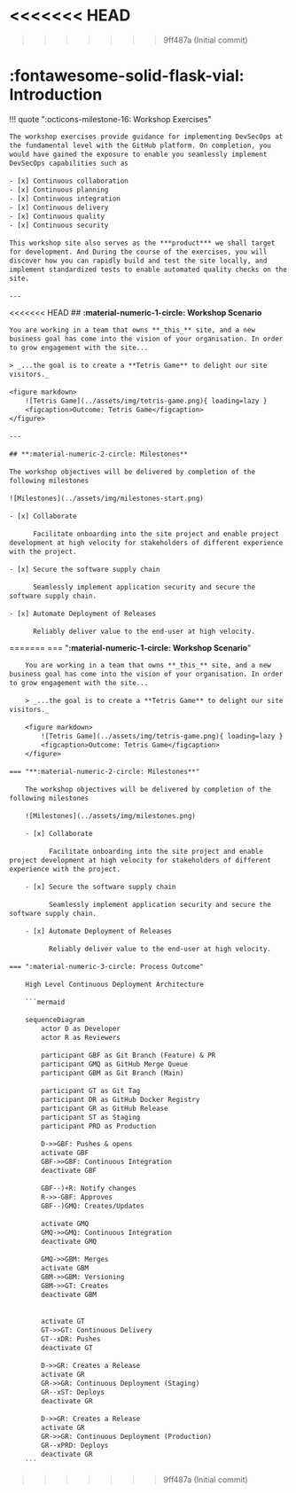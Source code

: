 <<<<<<< HEAD
=======
<!-- markdownlint-disable MD033 MD046 -->

>>>>>>> 9ff487a (Initial commit)
# :fontawesome-solid-flask-vial: Introduction

!!! quote ":octicons-milestone-16: Workshop Exercises"

    The workshop exercises provide guidance for implementing DevSecOps at the fundamental level with the GitHub platform. On completion, you would have gained the exposure to enable you seamlessly implement DevSecOps capabilities such as

    - [x] Continuous collaboration
    - [x] Continuous planning
    - [x] Continuous integration
    - [x] Continuous delivery
    - [x] Continuous quality
    - [x] Continuous security

    This workshop site also serves as the ***product*** we shall target for development. And During the course of the exercises, you will discover how you can rapidly build and test the site locally, and implement standardized tests to enable automated quality checks on the site.

    ---

<<<<<<< HEAD
    ## **:material-numeric-1-circle: Workshop Scenario**

    You are working in a team that owns **_this_** site, and a new business goal has come into the vision of your organisation. In order to grow engagement with the site...

    > _...the goal is to create a **Tetris Game** to delight our site visitors._

    <figure markdown>
        ![Tetris Game](../assets/img/tetris-game.png){ loading=lazy }
        <figcaption>Outcome: Tetris Game</figcaption>
    </figure>

    ---

    ## **:material-numeric-2-circle: Milestones**

    The workshop objectives will be delivered by completion of the following milestones

    ![Milestones](../assets/img/milestones-start.png)

    - [x] Collaborate

          Facilitate onboarding into the site project and enable project development at high velocity for stakeholders of different experience with the project.

    - [x] Secure the software supply chain

          Seamlessly implement application security and secure the software supply chain.

    - [x] Automate Deployment of Releases

          Reliably deliver value to the end-user at high velocity.
=======
    === "**:material-numeric-1-circle: Workshop Scenario**"

        You are working in a team that owns **_this_** site, and a new business goal has come into the vision of your organisation. In order to grow engagement with the site...

        > _...the goal is to create a **Tetris Game** to delight our site visitors._

        <figure markdown>
            ![Tetris Game](../assets/img/tetris-game.png){ loading=lazy }
            <figcaption>Outcome: Tetris Game</figcaption>
        </figure>

    === "**:material-numeric-2-circle: Milestones**"

        The workshop objectives will be delivered by completion of the following milestones

        ![Milestones](../assets/img/milestones.png)

        - [x] Collaborate

              Facilitate onboarding into the site project and enable project development at high velocity for stakeholders of different experience with the project.

        - [x] Secure the software supply chain

              Seamlessly implement application security and secure the software supply chain.

        - [x] Automate Deployment of Releases

              Reliably deliver value to the end-user at high velocity.

    === ":material-numeric-3-circle: Process Outcome"

        High Level Continuous Deployment Architecture

        ```mermaid

        sequenceDiagram
            actor D as Developer
            actor R as Reviewers

            participant GBF as Git Branch (Feature) & PR
            participant GMQ as GitHub Merge Queue
            participant GBM as Git Branch (Main)

            participant GT as Git Tag
            participant DR as GitHub Docker Registry
            participant GR as GitHub Release
            participant ST as Staging
            participant PRD as Production

            D->>GBF: Pushes & opens
            activate GBF
            GBF->>GBF: Continuous Integration
            deactivate GBF

            GBF--)+R: Notify changes
            R->>-GBF: Approves
            GBF--)GMQ: Creates/Updates

            activate GMQ
            GMQ->>GMQ: Continuous Integration
            deactivate GMQ

            GMQ->>GBM: Merges
            activate GBM
            GBM->>GBM: Versioning
            GBM->>GT: Creates
            deactivate GBM


            activate GT
            GT->>GT: Continuous Delivery
            GT--xDR: Pushes
            deactivate GT

            D->>GR: Creates a Release
            activate GR
            GR->>GR: Continuous Deployment (Staging)
            GR--xST: Deploys
            deactivate GR

            D->>GR: Creates a Release
            activate GR
            GR->>GR: Continuous Deployment (Production)
            GR--xPRD: Deploys
            deactivate GR
        ```
>>>>>>> 9ff487a (Initial commit)
